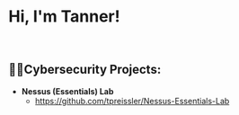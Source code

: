 <h1>Hi, I'm Tanner!</h1>

<br>

<h2>👨‍💻Cybersecurity Projects:</h2>

- <b>Nessus (Essentials) Lab</b>
  - https://github.com/tpreissler/Nessus-Essentials-Lab

